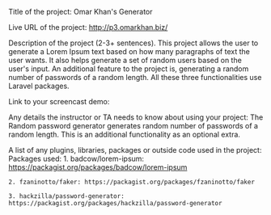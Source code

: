 Title of the project:
    Omar Khan's Generator


Live URL of the project:
    http://p3.omarkhan.biz/


Description of the project (2-3+ sentences).
    This project allows the user to generate a Lorem Ipsum text based on how many paragraphs of text the user wants. It also helps generate a set of random users based on the user's input. An additional feature to the project is, generating a random number of passwords of a random length. All these three functionalities use Laravel packages.


Link to your screencast demo:



Any details the instructor or TA needs to know about using your project:
    The Random password generator generates random number of passwords of a random length. This is an additional functionality as an optional extra.

A list of any plugins, libraries, packages or outside code used in the project:
    Packages used:
    1. badcow/lorem-ipsum: https://packagist.org/packages/badcow/lorem-ipsum

    2. fzaninotto/faker: https://packagist.org/packages/fzaninotto/faker
    
    3. hackzilla/password-generator: https://packagist.org/packages/hackzilla/password-generator

